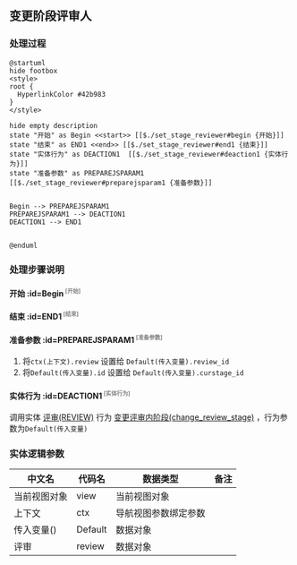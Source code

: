 ## 变更阶段评审人 <!-- {docsify-ignore-all} -->

   

### 处理过程

```plantuml
@startuml
hide footbox
<style>
root {
  HyperlinkColor #42b983
}
</style>

hide empty description
state "开始" as Begin <<start>> [[$./set_stage_reviewer#begin {开始}]]
state "结束" as END1 <<end>> [[$./set_stage_reviewer#end1 {结束}]]
state "实体行为" as DEACTION1  [[$./set_stage_reviewer#deaction1 {实体行为}]]
state "准备参数" as PREPAREJSPARAM1  [[$./set_stage_reviewer#preparejsparam1 {准备参数}]]


Begin --> PREPAREJSPARAM1
PREPAREJSPARAM1 --> DEACTION1
DEACTION1 --> END1


@enduml
```


### 处理步骤说明

#### 开始 :id=Begin<sup class="footnote-symbol"> <font color=gray size=1>[开始]</font></sup>




#### 结束 :id=END1<sup class="footnote-symbol"> <font color=gray size=1>[结束]</font></sup>




#### 准备参数 :id=PREPAREJSPARAM1<sup class="footnote-symbol"> <font color=gray size=1>[准备参数]</font></sup>



1. 将`ctx(上下文).review` 设置给  `Default(传入变量).review_id`
2. 将`Default(传入变量).id` 设置给  `Default(传入变量).curstage_id`

#### 实体行为 :id=DEACTION1<sup class="footnote-symbol"> <font color=gray size=1>[实体行为]</font></sup>



调用实体 [评审(REVIEW)](module/TestMgmt/review.md) 行为 [变更评审内阶段(change_review_stage)](module/TestMgmt/review#行为) ，行为参数为`Default(传入变量)`



### 实体逻辑参数

|    中文名   |    代码名    |  数据类型      |备注 |
| --------| --------| --------  | --------   |
|当前视图对象|view|当前视图对象||
|上下文|ctx|导航视图参数绑定参数||
|传入变量(<i class="fa fa-check"/></i>)|Default|数据对象||
|评审|review|数据对象||
